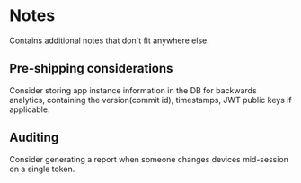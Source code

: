 # Notes

Contains additional notes that don't fit anywhere else.

## Pre-shipping considerations

Consider storing app instance information in the DB for backwards analytics, containing the version(commit id), timestamps, JWT public keys if applicable.

## Auditing

Consider generating a report when someone changes devices mid-session on a single token.
